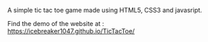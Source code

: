 A simple tic tac toe game made using HTML5, CSS3 and javasript.

Find the demo of the website at : https://icebreaker1047.github.io/TicTacToe/
